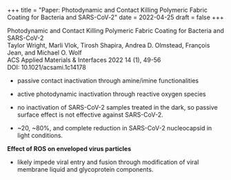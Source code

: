 +++
title = "Paper: Photodynamic and Contact Killing Polymeric Fabric Coating for Bacteria and SARS-CoV‑2"
date = 2022-04-25
draft = false
+++

Photodynamic and Contact Killing Polymeric Fabric Coating for Bacteria and SARS-CoV-2     
Taylor Wright, Marli Vlok, Tirosh Shapira, Andrea D. Olmstead, François Jean, and Michael O. Wolf   
ACS Applied Materials & Interfaces 2022 14 (1), 49-56     
DOI: 10.1021/acsami.1c14178

- passive contact inactivation through amine/imine functionalities
- active photodynamic inactivation through reactive oxygen species

- no inactivation of SARS-CoV-2 samples treated in the dark, so passive surface effect is not effective against SARS-CoV-2.
- ~20, ~80%, and complete reduction in SARS-CoV-2 nucleocapsid in light conditions.

**Effect of ROS on enveloped virus particles**
- likely impede viral entry and fusion through modification of viral membrane liquid and glycoprotein components.


